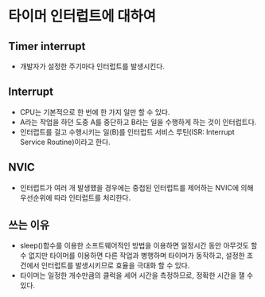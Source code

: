 # 타이머 인터럽트에 대하여

## Timer interrupt

 + 개발자가 설정한 주기마다 인터럽트를 발생시킨다.

## Interrupt

+ CPU는 기본적으로 한 번에 한 가지 일만 할 수 있다.  
+ A라는 작업을 하던 도중 A를 중단하고 B라는 일을 수행하게 하는 것이 인터럽트다.  
+ 인터럽트를 걸고 수행시키는 일(B)를 인터럽트 서비스 루틴(ISR: Interrupt Service Routine)이라고 한다.  

## NVIC

 + 인터럽트가 여러 개 발생했을 경우에는 중첩된 인터럽트를 제어하는 NVIC에 의해 우선순위에 따라 인터럽트를 처리한다.

## 쓰는 이유

 + sleep()함수를 이용한 소프트웨어적인 방법을 이용하면 일정시간 동안 아무것도 할 수 없지만 타이머를 이용하면 다른 작업과 병행하며 타이머가 동작하고, 설정한 조건에서 인터럽트를 발생시키므로 효율을 극대화 할 수 있다.
 + 타이머는 일정한 개수만큼의 클럭을 세어 시간을 측정하므로, 정확한 시간을 잴 수 있다.



